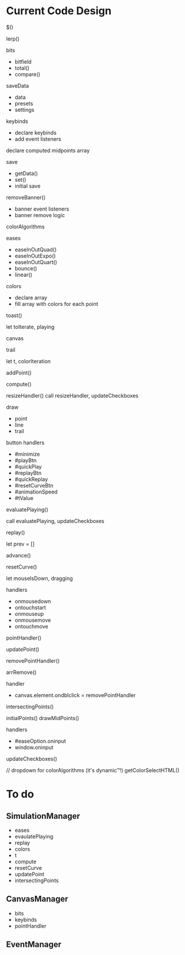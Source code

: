 # Current Code Design

$()

lerp()

bits

- bitfield
- total()
- compare()

saveData

- data
- presets
- settings

keybinds

- declare keybinds
- add event listeners

declare computed midpoints array

save

- getData()
- set()
- initial save

removeBanner()

- banner event listeners
- banner remove logic

colorAlgorithms

eases

- easeInOutQuad()
- easeInOutExpo()
- easeInOutQuart()
- bounce()
- linear()

colors

- declare array
- fill array with colors for each point

toast()

let toIterate, playing

canvas

trail

let t, colorIteration

addPoint()

compute()

resizeHandler()
call resizeHandler, updateCheckboxes

draw

- point
- line
- trail

button handlers

- #minimize
- #playBtn
- #quickPlay
- #replayBtn
- #quickReplay
- #resetCurveBtn
- #animationSpeed
- #tValue

evaluatePlaying()

call evaluatePlaying, updateCheckboxes

replay()

let prev = []

advance()

resetCurve()

let mouseIsDown, dragging

handlers

- onmousedown
- ontouchstart
- onmouseup
- onmousemove
- ontouchmove

pointHandler()

updatePoint()

removePointHandler()

arrRemove()

handler

- canvas.element.ondblclick = removePointHandler

intersectingPoints()

initialPoints()
drawMidPoints()

handlers

- #easeOption.oninput
- window.oninput

updateCheckboxes()

// dropdown for colorAlgorithms (it's dynamic™!)
getColorSelectHTML()

# To do

## SimulationManager

- eases
- evaulatePlaying
- replay
- colors
- t
- compute
- resetCurve
- updatePoint
- intersectingPoints

## CanvasManager

- bits
- keybinds
- pointHandler

## EventManager
